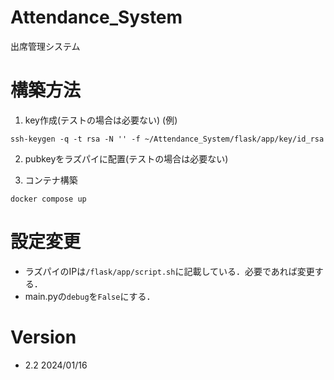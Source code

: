 # Attendance_System
出席管理システム

# 構築方法
1. key作成(テストの場合は必要ない)
(例)
```
ssh-keygen -q -t rsa -N '' -f ~/Attendance_System/flask/app/key/id_rsa
```

2. pubkeyをラズパイに配置(テストの場合は必要ない)

3. コンテナ構築
```
docker compose up
```

# 設定変更
- ラズパイのIPは``/flask/app/script.sh``に記載している．必要であれば変更する．
- main.pyの``debug``を``False``にする．

# Version
- 2.2 2024/01/16